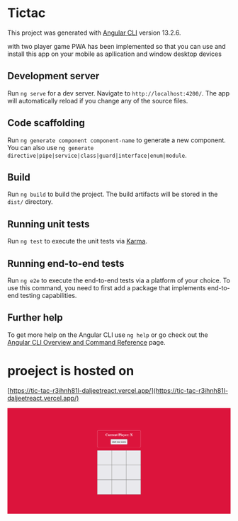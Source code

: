 # Tictac

This project was generated with [Angular CLI](https://github.com/angular/angular-cli) version 13.2.6.

with two player game
PWA has been implemented so that you can
use and install this app on your mobile as apllication and window desktop devices

## Development server

Run `ng serve` for a dev server. Navigate to `http://localhost:4200/`. The app will automatically reload if you change any of the source files.

## Code scaffolding

Run `ng generate component component-name` to generate a new component. You can also use `ng generate directive|pipe|service|class|guard|interface|enum|module`.

## Build

Run `ng build` to build the project. The build artifacts will be stored in the `dist/` directory.

## Running unit tests

Run `ng test` to execute the unit tests via [Karma](https://karma-runner.github.io).

## Running end-to-end tests

Run `ng e2e` to execute the end-to-end tests via a platform of your choice. To use this command, you need to first add a package that implements end-to-end testing capabilities.

## Further help

To get more help on the Angular CLI use `ng help` or go check out the [Angular CLI Overview and Command Reference](https://angular.io/cli) page.


# proeject is hosted on 

[https://tic-tac-r3ihnh81l-daljeetreact.vercel.app/](https://tic-tac-r3ihnh81l-daljeetreact.vercel.app/)

![ScreenShot](/src/assets/app.png)